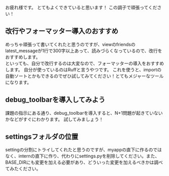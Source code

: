 お疲れ様です。
とてもよくできていると思います！
この調子で頑張ってください！

## 改行やフォーマッター導入のおすすめ

めっちゃ頑張って書いてくれたと思うのですが、viewのfriendsのlatest_messageが1行で300字以上あって、読みづらくなっているので、改行をおすすめします。  
といっても、自分で改行するのは大変なので、フォーマッターの導入をおすすめします。
自分が使っているのはRuffと言うやつです。
これを使うと、importの自動ソートとかもできるのでぜひ試してみてください！とてもメジャーなツールになります。

## debug_toolbarを導入してみよう

課題の指示にある通り、debug_toolbarを導入すると、N+1問題が起きていないかなどがすぐにわかります。
試してみましょう！

## settingsフォルダの位置
settingの分割にトライしてくれたと思うのですが、myappの直下に作るのではなく、internの直下に作り、代わりにsettings.pyを削除してください。また、BASE_DIRにも変更を加える必要があり、どういった変更を加えるべきかは調べてみたください。